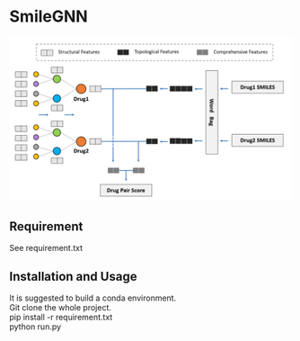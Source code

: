 # SmileGNN
![Aaron Swartz](https://raw.githubusercontent.com/AshleyHan/SmileGNN/main/SmileGNN.PNG?token=ALSMMTULBEQZA4E4D2P5ZYLAXN4T2)

## Requirement
See requirement.txt

## Installation and Usage
It is suggested to build a conda environment.\
Git clone the whole project.\
pip install -r requirement.txt  
python run.py
